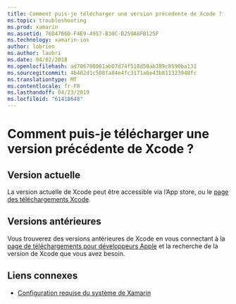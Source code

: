 ```yaml
---
title: Comment puis-je télécharger une version précédente de Xcode ?
ms.topic: troubleshooting
ms.prod: xamarin
ms.assetid: 76D47B6D-F4E9-4957-B30C-B259A8FB125F
ms.technology: xamarin-ios
author: lobrien
ms.author: laobri
ms.date: 04/02/2018
ms.openlocfilehash: ad706700001ab07d74f518d50ab389c8590ba131
ms.sourcegitcommit: 4b402d1c508fa84e4fc3171a6e43b811323948fc
ms.translationtype: MT
ms.contentlocale: fr-FR
ms.lasthandoff: 04/23/2019
ms.locfileid: "61418648"
---
```

# <a name="how-can-i-download-a-previous-version-of-xcode"></a>Comment puis-je télécharger une version précédente de Xcode ?

## <a name="current-version"></a>Version actuelle

La version actuelle de Xcode peut être accessible via l’App store, ou le [page des téléchargements Xcode](https://developer.apple.com/xcode/downloads/).

## <a name="older-versions"></a>Versions antérieures

Vous trouverez des versions antérieures de Xcode en vous connectant à la [page de téléchargements pour développeurs Apple](https://developer.apple.com/downloads/more/) et la recherche de la version de Xcode que vous avez besoin.

## <a name="related-links"></a>Liens connexes
- [Configuration requise du système de Xamarin](~/cross-platform/get-started/requirements.md)
